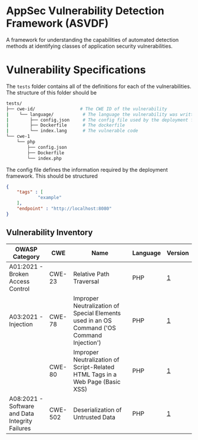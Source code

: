 # AppSec Vulnerability Detection Framework (ASVDF)

A framework for understanding the capabilities of automated detection methods at identifying classes of application security vulnerabilities.

# Vulnerability Specifications

The `tests` folder contains all of the definitions for each of the vulnerabilities. The structure of this folder should be

```bash
tests/
├── cwe-id/                 # The CWE ID of the vulnerability
|    └── language/           # The language the vulnerability was written in
|        ├── config.json     # The config file used by the deployment framework
|        ├── Dockerfile      # The dockerfile
|        └── index.lang      # The vulnerable code
└── cwe-1
    └── php
        ├── config.json
        ├── Dockerfile
        └── index.php
```

The config file defines the information required by the deployment framework. This should be structured

```json
{
    "tags" : [
            "example"
    ],
    "endpoint" : "http://localhost:8080"
}
```

## Vulnerability Inventory

| OWASP Category | CWE | Name | Language | Version | 
| - | - | - | - | - |
| A01:2021 - Broken Access Control | CWE-23 | Relative Path Traversal | PHP | [1](tests/cwe-23/php/1/) |
| A03:2021 - Injection | CWE-78 | Improper Neutralization of Special Elements used in an OS Command ('OS Command Injection') | PHP | [1](tests/cwe-78/php/1/) |
| | CWE-80 | Improper Neutralization of Script-Related HTML Tags in a Web Page (Basic XSS) | PHP | [1](tests/cwe-80/php/1/) |
| A08:2021 - Software and Data Integrity Failures | CWE-502 | Deserialization of Untrusted Data | PHP | [1](tests/cwe-502/php/1/) |
